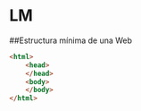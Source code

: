 # LM
##Estructura mínima de una Web
```html
<html>
    <head>
    </head>
    <body>
    </body>
</html>
```
